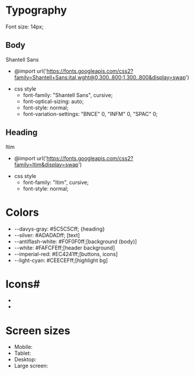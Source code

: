 # Typography #
 Font size: 14px; 
  ## Body ##
  <!-- name -->
  Shantell Sans
  <!-- Link -->
  * @import url('https://fonts.googleapis.com/css2?family=Shantell+Sans:ital,wght@0,300..800;1,300..800&display=swap')
  <!-- css style -->
  * css style
    * font-family: "Shantell Sans", cursive;
    * font-optical-sizing: auto;
    * font-style: normal;
    * font-variation-settings:
      "BNCE" 0,
      "INFM" 0,
      "SPAC" 0;

## Heading ##
<!-- name -->
Itim
<!-- Link -->
* @import url('https://fonts.googleapis.com/css2?family=Itim&display=swap')
<!-- css style -->
* css style
  * font-family: "Itim", cursive;
  * font-style: normal;


# Colors #
  * --davys-gray: #5C5C5Cff; {heading}
  * --silver: #ADADADff; [text]
  * --antiflash-white: #F0F0F0ff;[background (body)]
  * --white: #FAFCFEff;[header background]
  * --imperial-red: #EC4241ff;[buttons, icons]
  * --light-cyan: #CEECEFff;[highlight bg]

# Icons#
 * 
 * 

# Screen sizes #
  * Mobile:
  * Tablet:
  * Desktop:
  * Large screen:
